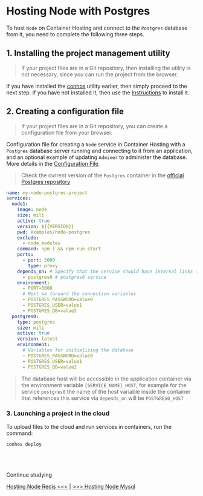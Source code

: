# Hosting Node with Postgres

To host `Node` on Container Hosting and connect to the `Postgres` database from it, you need to complete the following three steps.

## 1. Installing the project management utility

> If your project files are in a Git repository, then installing the utility is not necessary, since you can run the project from the browser.

If you have installed the [conhos](https://www.npmjs.com/package/conhos) utility earlier, then simply proceed to the next step. If you have not installed it, then use the [Instructions](./GettingStarted.md) to install it.

## 2. Creating a configuration file

> If your project files are in a Git repository, you can create a configuration file from your browser.

Configuration file for creating a `Node` service in Container Hosting with a `Postgres` database server running and connecting to it from an application, and an optional example of updating `Adminer` to administer the database. More details in the [Configuration File](./ConfigFile.md#example_configuration_file).

> Check the current version of the `Postgres` container in the [official Postgres repository](https://hub.docker.com/_/postgres/tags)

```yml
name: my-node-postgres-project
services:
  node1:
    image: node
    size: mili
    active: true
    version: ${{VERSION}}
    pwd: examples/node-postgres
    exclude:
      - node_modules
    command: npm i && npm run start
    ports:
      - port: 3000
        type: proxy
    depends_on: # Specify that the service should have internal links to
      - postgres0 # postgres0 service
    environment:
      - PORT=3000
      # Next we forward the connection variables
      - POSTGRES_PASSWORD=value0
      - POSTGRES_USER=value1
      - POSTGRES_DB=value2
  postgres0:
    type: postgres
    size: mili
    active: true
    version: latest
    environment:
      # Variables for initializing the database
      - POSTGRES_PASSWORD=value0
      - POSTGRES_USER=value1
      - POSTGRES_DB=value2
```

> The database host will be accessible in the application container via the environment variable `[SERVICE_NAME]_HOST`, for example for the service `postgres0` the name of the host variable inside the container that references this service via `depends_on` will be `POSTGRES0_HOST`

### 3. Launching a project in the cloud

To upload files to the cloud and run services in containers, run the command:

```sh
conhos deploy
```

<div style="margin-top: 4rem;"></div>

Continue studying

[Hosting Node Redis <<<](./HostingNodeRedis.md) | [>>> Hosting Node Mysql](./HostingNodeMysql.md)
